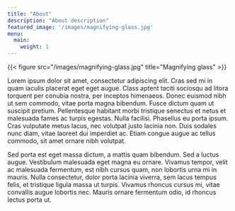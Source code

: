 ```yaml
---
title: "About"
description: "About description"
featured_image: '/images/magnifying-glass.jpg'
menu:
  main:
    weight: 1
---
```

{{< figure src="/images/magnifying-glass.jpg" title="Magnifying glass" >}}

Lorem ipsum dolor sit amet, consectetur adipiscing elit. Cras sed mi in quam iaculis placerat eget eget augue. Class aptent taciti sociosqu ad litora torquent per conubia nostra, per inceptos himenaeos. Donec euismod nibh ut sem commodo, vitae porta magna bibendum. Fusce dictum quam ut suscipit pretium. Pellentesque habitant morbi tristique senectus et netus et malesuada fames ac turpis egestas. Nulla facilisi. Phasellus eu porta ipsum. Cras vulputate metus lacus, nec volutpat justo lacinia non. Duis sodales nunc diam, vitae laoreet dui imperdiet ac. Etiam congue augue ac tellus commodo, sit amet ornare nibh volutpat.

Sed porta est eget massa dictum, a mattis quam bibendum. Sed a luctus augue. Vestibulum malesuada eget magna eu ornare. Vivamus tempor, velit ac malesuada fermentum, est nibh cursus quam, non lobortis urna mi in mauris. Nulla consectetur, dolor porta lacinia viverra, sem lacus tempus felis, et tristique ligula massa ut turpis. Vivamus rhoncus cursus mi, vitae convallis augue lobortis nec. Mauris ornare fermentum odio, id rhoncus lectus porta ut.